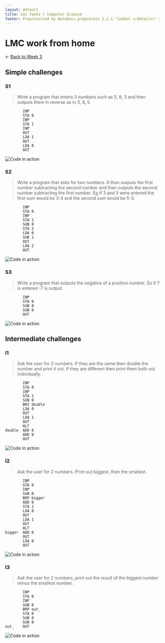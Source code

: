 ```yaml
---
layout: default
title: Lmc Tasks | Computer Science
footer: Preprocessed by AutoDocs.preprocess 2.1.1 "indent </details>" ⓒ Starwort, 2020
---
```


# LMC work from home

← [Back to Week 3](./index.html)

## Simple challenges

### S1

> Write a program that enters 3 numbers such as 5, 8, 3 and then outputs them in reverse as in 3, 8, 5.

```lmc
        INP
        STA 0
        INP
        STA 1
        INP
        OUT
        LDA 1
        OUT
        LDA 0
        OUT
```

![Code in action](./simple_challenge_1.gif)

### S2

> Write a program that asks for two numbers. It then outputs the first number subtracting the second number and then outputs the second number subtracting the first number. Eg if 3 and 5 were entered the first sum would be 3-5 and the second sum would be 5-3.

```lmc
        INP
        STA 0
        INP
        STA 1
        SUB 0
        STA 2
        LDA 0
        SUB 1
        OUT
        LDA 2
        OUT
```

![Code in action](./simple_challenge_2.gif)

### S3

> Write a program that outputs the negative of a positive number. So if 7 is entered -7 is output.

```lmc
        INP
        STA 0
        SUB 0
        SUB 0
        OUT
```

![Code in action](./simple_challenge_3.gif)

## Intermediate challenges

### I1

> Ask the user for 2 numbers. If they are the same then double the number and print it out. If they are different then print them both out individually.

```lmc
        INP
        STA 0
        INP
        STA 1
        SUB 0
        BRZ double
        LDA 0
        OUT
        LDA 1
        OUT
        HLT
double  ADD 0
        ADD 0
        OUT
```

![Code in action](./intermediate_challenge_1.gif)

### I2

> Ask the user for 2 numbers. Print out biggest, then the smallest.

```lmc
        INP
        STA 0
        INP
        SUB 0
        BRP bigger
        ADD 0
        STA 1
        LDA 0
        OUT
        LDA 1
        OUT
        HLT
bigger  ADD 0
        OUT
        LDA 0
        OUT
```

![Code in action](./intermediate_challenge_2.gif)

### I3

> Ask the user for 2 numbers, print out the result of the biggest number minus the smallest number.

```lmc
        INP
        STA 0
        INP
        SUB 0
        BRP out_
        STA 0
        SUB 0
        SUB 0
out_    OUT
```

![Code in action](./intermediate_challenge_3.gif)